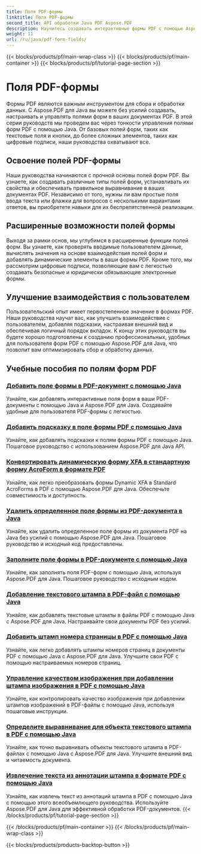 ```yaml
---
title: Поля PDF-формы
linktitle: Поля PDF-формы
second_title: API обработки Java PDF Aspose.PDF
description: Научитесь создавать интерактивные формы PDF с помощью Aspose.PDF для Java. Подробные руководства по эффективной работе с полями форм.
weight: 11
url: /ru/java/pdf-form-fields/
---
```


{{< blocks/products/pf/main-wrap-class >}}
{{< blocks/products/pf/main-container >}}
{{< blocks/products/pf/tutorial-page-section >}}

# Поля PDF-формы


Формы PDF являются важным инструментом для сбора и обработки данных. С Aspose.PDF для Java вы можете без усилий создавать, настраивать и управлять полями форм в ваших документах PDF. В этой серии руководств мы проведем вас через тонкости управления полями форм PDF с помощью Java. От базовых полей форм, таких как текстовые поля и кнопки, до более сложных элементов, таких как цифровые подписи, наши руководства охватывают все.

## Освоение полей PDF-формы

Наши руководства начинаются с прочной основы полей форм PDF. Вы узнаете, как создавать различные типы полей форм, устанавливать их свойства и обеспечивать правильное выравнивание в ваших документах PDF. Независимо от того, нужны ли вам простые поля ввода текста или флажки для вопросов с несколькими вариантами ответов, вы приобретете навыки для их беспрепятственной реализации.

## Расширенные возможности полей формы

Выходя за рамки основ, мы углубимся в расширенные функции полей форм. Вы узнаете, как проверять вводимые пользователем данные, вычислять значения на основе взаимодействия полей форм и добавлять динамические элементы в ваши формы PDF. Кроме того, мы рассмотрим цифровые подписи, позволяющие вам с легкостью создавать безопасные и юридически обязывающие электронные формы.

## Улучшение взаимодействия с пользователем

Пользовательский опыт имеет первостепенное значение в формах PDF. Наши руководства научат вас, как улучшить взаимодействие с пользователем, добавляя подсказки, настраивая внешний вид и обеспечивая логичный порядок вкладок. К концу этих руководств вы будете хорошо подготовлены к созданию профессиональных, удобных для пользователя форм PDF с помощью Aspose.PDF для Java, что позволит вам оптимизировать сбор и обработку данных.

## Учебные пособия по полям форм PDF
### [Добавить поле формы в PDF-документ с помощью Java](./add-form-field-in-pdf-document-using-java/)
Узнайте, как добавлять интерактивные поля форм в ваши PDF-документы с помощью Java и Aspose.PDF для Java. Создавайте удобные для пользователя PDF-формы с легкостью.
### [Добавить подсказку в поле формы PDF с помощью Java](./add-tooltip-to-pdf-form-field-with-java/)
Узнайте, как добавлять подсказки к полям формы PDF с помощью Java. Пошаговое руководство с использованием Aspose.PDF для Java API.
### [Конвертировать динамическую форму XFA в стандартную форму AcroForm в формате PDF](./convert-dynamic-xfa-form-to-standard-acroform-in-pdf/)
Узнайте, как легко преобразовать формы Dynamic XFA в Standard AcroForms в PDF с помощью Aspose.PDF для Java. Обеспечьте совместимость и доступность.
### [Удалить определенное поле формы из PDF-документа в Java](./delete-particular-form-field-from-pdf-document-in-java/)
Узнайте, как удалить определенное поле формы из документа PDF на Java без усилий с помощью Aspose.PDF для Java. Пошаговое руководство и исходный код предоставлены.
### [Заполните поле формы в PDF-документе с помощью Java](./fill-form-field-in-pdf-document-with-java/)
Узнайте, как заполнять поля PDF-форм с помощью Java, используя Aspose.PDF для Java. Пошаговое руководство с исходным кодом.
### [Добавление текстового штампа в PDF-файл с помощью Java](./adding-text-stamp-in-pdf-file-using-java/)
Узнайте, как добавлять текстовые штампы в файлы PDF с помощью Java с Aspose.PDF для Java. Настраивайте свои документы PDF без усилий.
### [Добавить штамп номера страницы в PDF с помощью Java](./add-page-number-stamp-in-pdf-using-java/)
Узнайте, как легко добавлять штампы номеров страниц в документы PDF с помощью Java с Aspose.PDF для Java. Улучшите свои PDF с помощью настраиваемых номеров страниц.
### [Управление качеством изображения при добавлении штампа изображения в PDF с помощью Java](./control-image-quality-when-adding-image-stamp-in-pdf-using-java/)
Узнайте, как контролировать качество изображения при добавлении штампов изображений в PDF-файлы с помощью Java, используя пошаговые инструкции.
### [Определите выравнивание для объекта текстового штампа в PDF с помощью Java](./define-alignment-for-text-stamp-object-in-pdf-using-java/)
Узнайте, как точно выравнивать объекты текстового штампа в PDF-файлах с помощью Java с Aspose.PDF для Java. Улучшите внешний вид и читаемость документа.
### [Извлечение текста из аннотации штампа в формате PDF с помощью Java](./extract-text-from-stamp-annotation-in-pdf-using-java/)
Узнайте, как извлечь текст из аннотаций штампа в PDF с помощью Java с помощью этого всеобъемлющего руководства. Используйте Aspose.PDF для Java для эффективной обработки PDF-документов.
{{< /blocks/products/pf/tutorial-page-section >}}

{{< /blocks/products/pf/main-container >}}
{{< /blocks/products/pf/main-wrap-class >}}

{{< blocks/products/products-backtop-button >}}
